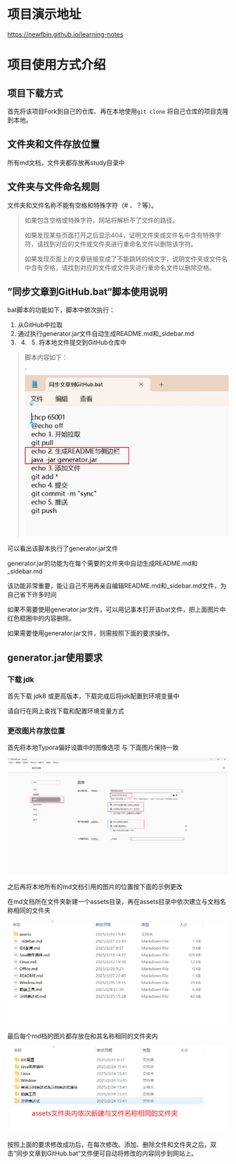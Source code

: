 # 项目演示地址

https://newfbin.github.io/learning-notes

# 项目使用方式介绍

## 项目下载方式

首先将该项目Fork到自己的仓库、再在本地使用`git clone` 将自己仓库的项目克隆到本地。

## 文件夹和文件存放位置

所有md文档，文件夹都存放再study目录中

## 文件夹与文件命名规则

文件夹和文件名称不能有空格和特殊字符（# 、？等）。

> 如果包含空格或特殊字符，网站将解析不了文件的路径。
>
> 如果发现某些页面打开之后显示404，证明文件夹或文件名中含有特殊字符，请找到对应的文件或文件夹进行重命名文件以删除该字符。
>
> 如果发现页面上的文章链接变成了不能跳转的纯文字，说明文件夹或文件名中含有空格，请找到对应的文件或文件夹进行重命名文件以删除空格。

## ”同步文章到GitHub.bat“脚本使用说明

bat脚本的功能如下，脚本中依次执行：

1. 从GitHub中拉取
2. 通过执行generator.jar文件自动生成README.md和_sidebar.md
3. 4. 5.  将本地文件提交到GitHub仓库中

>  脚本内容如下：
>
> `![image-20250228092730305](./assets/README/image-20250228092730305.png)

可以看出该脚本执行了generator.jar文件

generator.jar的功能为在每个需要的文件夹中自动生成README.md和_sidebar.md

该功能非常重要，能让自己不用再亲自编辑README.md和_sidebar.md文件，为自己省下许多时间

如果不需要使用generator.jar文件，可以用记事本打开该bat文件，把上面图片中红色框圈中的内容删除。

如果需要使用generator.jar文件，则需按照下面的要求操作。

## generator.jar使用要求

### 下载 jdk

首先下载 jdk8 或更高版本，下载完成后将jdk配置到环境变量中

请自行在网上查找下载和配置环境变量方式

### 更改图片存放位置

首先将本地Typora偏好设置中的图像选项 与 下面图片保持一致

![image-20250228092553726](./assets/README/image-20250228092553726.png)

之后再将本地所有的md文档引用的图片的位置按下面的示例更改

在md文档所在文件夹新建一个assets目录，再在assets目录中依次建立与文档名称相同的文件夹

![image-20250228093349734](./assets/README/image-20250228093349734.png)

最后每个md档的图片都存放在和其名称相同的文件夹内

![image-20250228093645200](./assets/README/image-20250228093645200.png)

按照上面的要求修改成功后，在每次修改、添加、删除文件和文件夹之后，双击”同步文章到GitHub.bat“文件便可自动将修改的内容同步到网站上。